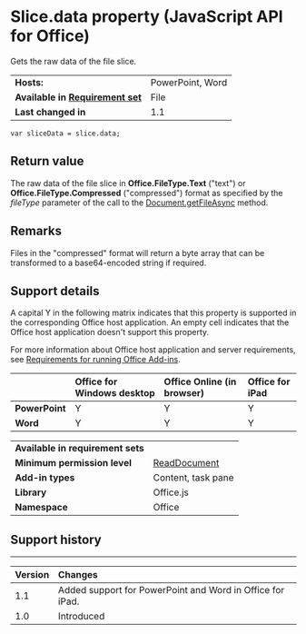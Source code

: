 
# Slice.data property (JavaScript API for Office)
Gets the raw data of the file slice.

|||
|:-----|:-----|
|**Hosts:**|PowerPoint, Word|
|**Available in [Requirement set](http://msdn.microsoft.com/library/6b6702f2-b0a5-46ab-a356-8dda897ca8ae%28Office.15%29.aspx)**|File|
|**Last changed in**|1.1|

```
var sliceData = slice.data;
```


## Return value

The raw data of the file slice in  **Office.FileType.Text** ("text") or **Office.FileType.Compressed** ("compressed") format as specified by the _fileType_ parameter of the call to the [Document.getFileAsync](../../reference/shared/document.getfileasync.md) method.


## Remarks

Files in the "compressed" format will return a byte array that can be transformed to a base64-encoded string if required.


## Support details


A capital Y in the following matrix indicates that this property is supported in the corresponding Office host application. An empty cell indicates that the Office host application doesn't support this property.

For more information about Office host application and server requirements, see [Requirements for running Office Add-ins](http://msdn.microsoft.com/library/67340567-bb9a-498c-96d3-3f52f28c16bc%28Office.15%29.aspx).


||**Office for Windows desktop**|**Office Online (in browser)**|**Office for iPad**|
|:-----|:-----|:-----|:-----|
|**PowerPoint**|Y|Y|Y|
|**Word**|Y|Y|Y|


|||
|:-----|:-----|
|**Available in requirement sets**||
|**Minimum permission level**|[ReadDocument](http://msdn.microsoft.com/library/da2efadc-4ebf-45fe-be39-397ac1eb1dbd%28Office.15%29.aspx)|
|**Add-in types**|Content, task pane|
|**Library**|Office.js|
|**Namespace**|Office|

## Support history



****


|**Version**|**Changes**|
|:-----|:-----|
|1.1|Added support for PowerPoint and Word in Office for iPad.|
|1.0|Introduced|
